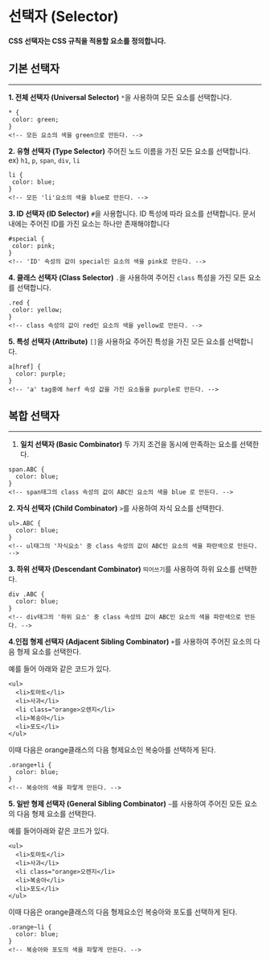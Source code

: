 # 선택자 (Selector)

#### **CSS 선택자**는 CSS 규칙을 적용할 요소를 정의합니다.

## 기본 선택자

---

**1. 전체 선택자 (Universal Selector)**
`*`을 사용하여 모든 요소를 선택합니다.

```
* {
 color: green;
}
<!-- 모든 요소의 색을 green으로 만든다. -->
```

**2. 유형 선택자 (Type Selector)**
주어진 노드 이름을 가진 모든 요소를 선택합니다. ex) `h1`, `p`, `span`, `div`, `li`

```
li {
 color: blue;
}
<!-- 모든 'li'요소의 색을 blue로 만든다. -->
```

**3. ID 선택자 (ID Selector)**
`#`을 사용합니다. ID 특성에 따라 요소를 선택합니다. 문서 내에는 주어진 ID를 가진 요소는 하나만 존재해야합니다

```
#special {
 color: pink;
}
<!-- 'ID' 속성의 값이 special인 요소의 색을 pink로 만든다. -->
```

**4. 클래스 선택자 (Class Selector)**
`.`을 사용하여 주어진 `class` 특성을 가진 모든 요소를 선택합니다.

```
.red {
 color: yellow;
}
<!-- class 속성의 값이 red인 요소의 색을 yellow로 만든다. -->
```

**5. 특성 선택자 (Attribute)**
`[]`을 사용하요 주어진 특성을 가진 모든 요소를 선택합니다.

```
a[href] {
  color: purple;
}
<!-- 'a' tag중에 herf 속성 값을 가진 요소들을 purple로 만든다. -->
```

## 복합 선택자

---

1. **일치 선택자 (Basic Combinator)**
   두 가지 조건을 동시에 만족하는 요소를 선택한다.

```
span.ABC {
  color: blue;
}
<!-- span태그의 class 속성의 값이 ABC인 요소의 색을 blue 로 만든다. -->
```

**2. 자식 선택자 (Child Combinator)**
`>`를 사용하여 자식 요소를 선택한다.

```
ul>.ABC {
  color: blue;
}
<!-- ul태그의 '자식요소' 중 class 속성의 값이 ABC인 요소의 색을 파란색으로 만든다. -->
```

**3. 하위 선택자 (Descendant Combinator)**
`띄어쓰기`를 사용하여 하위 요소를 선택한다.

```
div .ABC {
  color: blue;
}
<!-- div태그의 '하위 요소' 중 class 속성의 값이 ABC인 요소의 색을 파란색으로 만든다. -->
```

**4.인접 형제 선택자 (Adjacent Sibling Combinator)**
`+`를 사용하여 주어진 요소의 다음 형제 요소를 선택한다.

예를 들어 아래와 같은 코드가 있다.

```
<ul>
  <li>토마토</li>
  <li>사과</li>
  <li class="orange>오렌지</li>
  <li>복숭아</li>
  <li>포도</li>
</ul>
```

이때 다음은 orange클래스의 다음 형제요소인 복숭아를 선택하게 된다.

```
.orange+li {
  color: blue;
}
<!-- 복숭아의 색을 파랗게 만든다. -->
```

**5. 일반 형제 선택자 (General Sibling Combinator)**
`~`를 사용하여 주어진 모든 요소의 다음 형제 요소를 선택한다.

예를 들어아래와 같은 코드가 있다.

```
<ul>
  <li>토마토</li>
  <li>사과</li>
  <li class="orange>오렌지</li>
  <li>복숭아</li>
  <li>포도</li>
</ul>
```

이때 다음은 orange클래스의 다음 형제요소인 복숭아와 포도를 선택하게 된다.

```
.orange~li {
  color: blue;
}
<!-- 복숭아와 포도의 색을 파랗게 만든다. -->
```
